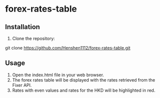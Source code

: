 # forex-rates-table

## Installation
1. Clone the repository:

git clone https://github.com/Henshen1112/forex-rates-table.git

## Usage
1. Open the index.html file in your web browser.
2. The forex rates table will be displayed with the rates retrieved from the Fixer API.
3. Rates with even values and rates for the HKD will be highlighted in red.
